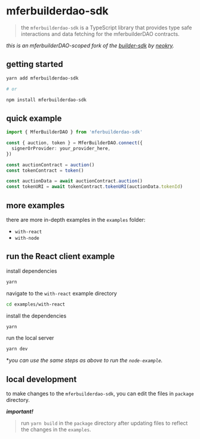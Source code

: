 # mferbuilderdao-sdk

> the `mferbuilderdao-sdk` is a TypeScript library that provides type safe interactions and data fetching for the mferbuilderDAO contracts.

_this is an mferbuilderDAO-scoped fork of the [builder-sdk](https://github.com/neokry/builder-sdk) by [neokry](https://github.com/neokry)._

## getting started

```bash
yarn add mferbuilderdao-sdk

# or

npm install mferbuilderdao-sdk
```

## quick example

```ts
import { MferBuilderDAO } from 'mferbuilderdao-sdk'

const { auction, token } = MferBuilderDAO.connect({
  signerOrProvider: your_provider_here,
})

const auctionContract = auction()
const tokenContract = token()

const auctionData = await auctionContract.auction()
const tokenURI = await tokenContract.tokenURI(auctionData.tokenId)
```

## more examples

there are more in-depth examples in the `examples` folder:

- `with-react`
- `with-node`

## run the React client example

install dependencies

```bash
yarn
```

navigate to the `with-react` example directory

```bash
cd examples/with-react
```

install the dependencies

```bash
yarn
```

run the local server

```bash
yarn dev
```

\*_you can use the same steps as above to run the `node-example`._

## local development

to make changes to the `mferbuilderdao-sdk`, you can edit the files in `package` directory.

**_important!_**

> run `yarn build` in the `package` directory after updating files to reflect the changes in the `examples`.

